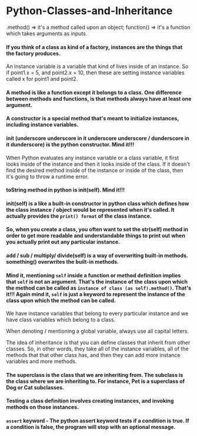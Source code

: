 # Python-Classes-and-Inheritance
.method() => it's a method called upon an object; function() => it's a function which takes arguments as inputs.

#### If you think of a class as kind of a factory, instances are the things that the factory produces.

An instance variable is a variable that kind of lives inside of an instance. So if point1.x = 5, and point2.x = 10, then these are setting instance variables called x for point1 and point2.

#### A method is like a function except it belongs to a class. One difference between methods and functions, is that methods always have at least one argument.

#### A constructor is a special method that's meant to initialize instances, including instance variables.

#### __init__ (underscore underscore in it underscore underscore / dunderscore in it dunderscore) is the python constructor. Mind it!!!

When Python evaluates any instance variable or a class variable, it first looks inside of the instance and then it looks inside of the class. If it doesn't find the desired method inside of the instance or inside of the class, then it's going to throw a runtime error.

#### toString method in python is __init__(self). Mind it!!!

#### __init__(self) is a like a built-in constructor in python class which defines how the class instance / object would be represented when it's called. It actually provides the `print() format` of the class instance.

#### So, when you create a class, you often want to set the __str__(self) method in order to get more readable and understandable things to print out when you actually print out any particular instance. 

#### __add / sub / multiply/ divide__(self) is a way of overwriting built-in methods. __something__() overwrites the built-in methods.

#### Mind it, mentioning `self` inside a function or method definition implies that `self` is not an argument. That's the instance of the class upon which the method can be called as `instance of class (as self).method()`. That's it!!! Again mind it, `self` is just a keyword to represent the instance of the class upon which the method can be called.

We have instance variables that belong to every particular instance and we have class variables which belong to a class.

When denoting / mentioning a global variable, always use all capital letters.

The idea of inheritance is that you can define classes that inherit from other classes. So, in other words, they take all of the instance variables, all of the methods that that other class has, and then they can add more instance variables and more methods.

#### The superclass is the class that we are inheriting from. The subclass is the class where we are inheriting to. For instance, Pet is a superclass of Dog or Cat subclasses.

#### Testing a class definition involves creating instances, and invoking methods on those instances.

#### `assert` keyword - The python assert keyword tests if a condition is true. If a condition is false, the program will stop with an optional message.

















































